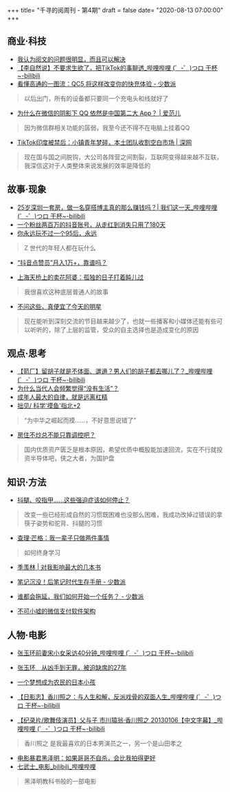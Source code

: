 +++
title= "千寻的阅周刊 - 第4期"
draft = false
date= "2020-08-13 07:00:00"
+++

## 商业·科技

- [我认为阅文的问题很明显，而且可以解决](https://mp.weixin.qq.com/s/Y2gaC105bfIyh9SXYmwCCw)
- [【李自然说】不要求生欲了，把TikTok的事聊透_哔哩哔哩 (゜-゜)つロ 干杯~-bilibili](https://www.bilibili.com/video/BV1Hf4y197qf)
- [看懂高通的一图流：QC5 将这样改变你的快充体验 - 少数派](https://sspai.com/post/61838)
> 以后出门，所有的设备都只要同一个充电头和线就好了

- [为什么在微信的阴影下 QQ 依然是中国第二大 App？ | 爱范儿](https://www.ifanr.com/1356538)
> 因为微信群相关功能的孱弱，我至今还不得不在电脑上挂着QQ

- [TikTok印度被禁后：小镇青年梦碎，本土团队收割空白市场 | 深网](https://mp.weixin.qq.com/s/MKlITFOeFv0cYUzQkSvlew)
> 现在国与国之间脱钩，大公司各阵营之间割裂，互联网变得越来越不互联，我深信这对于人类整体来说发展的效率是降低的

## 故事·现象

- [25岁深圳一套房，做一名穿搭博主真的那么赚钱吗？| 我们这一天_哔哩哔哩 (゜-゜)つロ 干杯~-bilibili](https://www.bilibili.com/video/BV1QC4y147zh)
- [一个粉丝两百万的抖音账号，从走红到消失只用了180天](https://mp.weixin.qq.com/s/All5j0XxEljknPfDdZh4Ag)
- [你永远玩不过一个95后，永远](https://mp.weixin.qq.com/s/i_Fem9Jzan1qSbunK7H_Nw)
> Z 世代的年轻人都在玩什么
- [“抖音点赞员”月入1万+，靠谱吗？](https://mp.weixin.qq.com/s/G94pcQbABWqvG3m3kugWMg)

- [上海天桥上的卖花阿婆：孤独的日子打着盹儿过](https://mp.weixin.qq.com/s/1gzTUfJzEWzgzhLfSiK8vA)
> 我很喜欢这种底层普通人的故事

- [不问这些，真便宜了今天的明星](https://mp.weixin.qq.com/s/bZbA8ArZVJzEbHOtoBlBjw)
> 现在能听到深刻交流的节目越来越少了，也就一些播客和小媒体还能有些可以听听的，除了上层的监管，受众的自主选择也是造成变化的原因

## 观点·思考

- [【箭厂】留胡子就是不体面、邋遢？男人们的胡子都去哪儿了？_哔哩哔哩 (゜-゜)つロ 干杯~-bilibili](https://www.bilibili.com/video/BV1uh411d7ww)
- [为什么当代人会频繁觉得“没有生活”？](https://mp.weixin.qq.com/s/FIqT-TXIfZ28cf_L_4IQsQ)
- [成年人最大的自律，就是远离杠精](https://mp.weixin.qq.com/s/h4PO06O46GlQCN3hX7fvDQ)
- [拙见/ 科学'摸鱼'指北+2](https://mp.weixin.qq.com/s/4NZGKhdbAaanxNKZyQR-vg)
> “为中华之崛起而摸……，不好意思说错了”
- [房住不炒总不能只靠调控吧？](https://mp.weixin.qq.com/s/pM8zdyY9H1MItGuAtBh4eQ)
> 国内优质资产匮乏是根本原因，希望优质中概股能加速回流，实在不行就投资半导体吧，侠之大者，为国护盘

## 知识·方法

- [抖腿、咬指甲……这些强迫症该如何停止？](https://mp.weixin.qq.com/s/oWyRlEcTF0HTd_TRfHvzxA)
> 改变一些已经形成自然的习惯既困难也没那么困难，我成功改掉过错误的拿筷子姿势和驼背、抖腿的习惯

- [查理·芒格：我一辈子只做两件事情](https://mp.weixin.qq.com/s/8jhn3x-4lVcVSzvH7cMPfQ)
> 如何终身学习

- [季羡林 | 对我影响最大的几本书](https://mp.weixin.qq.com/s/anlwL6WFZskxHO2aJt_S2g)

- [笔记沉没！后笔记时代生存手册 - 少数派](https://sspai.com/post/61968)

- [谁都会拖延，我们如何开始一个任务？ - 少数派](https://sspai.com/post/61907)

- [不可小嘘的微信支付软件架构](https://mp.weixin.qq.com/s/s6NGl2zxcoYCPaBNn6Ki5Q)

## 人物·电影

- [张玉环前妻宋小女采访40分钟_哔哩哔哩 (゜-゜)つロ 干杯~-bilibili](https://www.bilibili.com/video/BV1x541187Vh)
- [张玉环　从凶手到无罪，被迫缺席的27年](https://mp.weixin.qq.com/s/47sa2Fhkq35ByBtKiJZ6sQ)

- [一个梦想成为农民的日本小孩](https://mp.weixin.qq.com/s/j-L_gohjl77-e83B54CRLg)

- [【日影志】香川照之：与人生和解，反派戏骨的双面人生_哔哩哔哩 (゜-゜)つロ 干杯~-bilibili](https://www.bilibili.com/video/BV1ZT4y1g7Uf)
- [【纪录片/歌舞伎演员】父与子 市川猿翁·香川照之 20130106【中文字幕】_哔哩哔哩 (゜-゜)つロ 干杯~-bilibili](https://www.bilibili.com/video/BV1js411B7qb)
> 香川照之 是我最喜欢的日本男演员之一，另一个是山田孝之

- [电影暴君黑泽明：如果哥哥不自杀，会比我拍得更好](https://mp.weixin.qq.com/s/CJlimXpEHIxqwWeWicCGgg)
- [七武士_电影_bilibili_哔哩哔哩](https://www.bilibili.com/bangumi/play/ep284448)
> 黑泽明教科书般的一部电影
